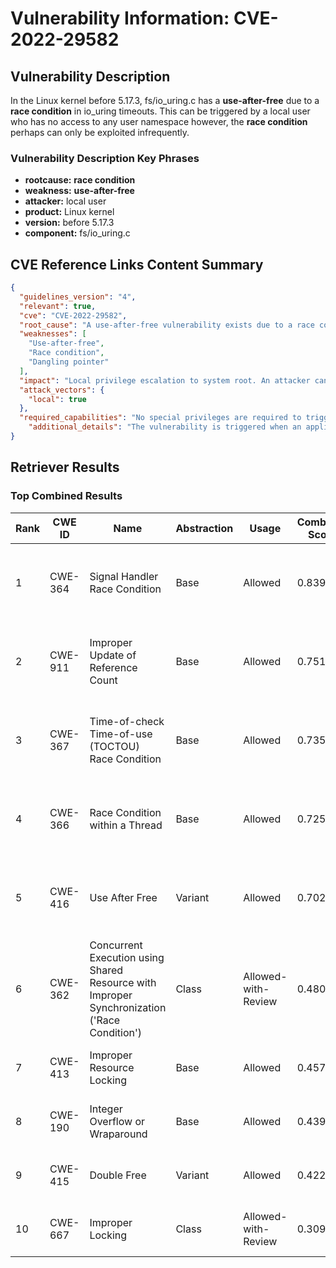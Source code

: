# Vulnerability Information: CVE-2022-29582

## Vulnerability Description
In the Linux kernel before 5.17.3, fs/io_uring.c has a **use-after-free** due to a **race condition** in io_uring timeouts. This can be triggered by a local user who has no access to any user namespace however, the **race condition** perhaps can only be exploited infrequently.

### Vulnerability Description Key Phrases
- **rootcause:** **race condition**
- **weakness:** **use-after-free**
- **attacker:** local user
- **product:** Linux kernel
- **version:** before 5.17.3
- **component:** fs/io_uring.c

## CVE Reference Links Content Summary
```json
{
  "guidelines_version": "4",
  "relevant": true,
  "cve": "CVE-2022-29582",
  "root_cause": "A use-after-free vulnerability exists due to a race condition between the timeout flush and removal in the Linux kernel's io_uring subsystem. When IORING_OP_TIMEOUT and IORING_OP_LINK_TIMEOUT opcodes are combined in a linked submission queue entry, and another request completes concurrently, T is cancelled, and LT is cancelled by its hrtimer at the same time. When T is cleaned up, it retains a dangling reference to LT, which has already been freed by another execution context.",
  "weaknesses": [
    "Use-after-free",
    "Race condition",
    "Dangling pointer"
  ],
  "impact": "Local privilege escalation to system root. An attacker can reallocate the freed memory of LT, deferring the UaF to another struct, such as a `struct file`. By doing so, it could gain arbitrary read/write access, or obtain code execution in kernel space, resulting in a full system takeover.",
  "attack_vectors": {
    "local": true
  },
  "required_capabilities": "No special privileges are required to trigger this vulnerability. It can be triggered from an unprivileged process, even inside a container.",
    "additional_details": "The vulnerability is triggered when an application combines IORING_OP_TIMEOUT and IORING_OP_LINK_TIMEOUT opcodes in a linked submission queue entry. Exploitation involves racing the cleanup routines for the two operations, such that the linked timeout structure is freed before the parent timeout is cleaned up."
}
```

## Retriever Results

### Top Combined Results

| Rank | CWE ID | Name | Abstraction | Usage | Combined Score | Retrievers | Individual Scores |
|------|--------|------|-------------|-------|---------------|------------|-------------------|
| 1 | CWE-364 | Signal Handler Race Condition | Base | Allowed | 0.8392 | dense, sparse, graph | dense: 0.505, sparse: 0.400, graph: 1.000 |
| 2 | CWE-911 | Improper Update of Reference Count | Base | Allowed | 0.7516 | dense, sparse, graph | dense: 0.502, sparse: 0.411, graph: 0.741 |
| 3 | CWE-367 | Time-of-check Time-of-use (TOCTOU) Race Condition | Base | Allowed | 0.7356 | dense, sparse, graph | dense: 0.529, sparse: 0.438, graph: 0.616 |
| 4 | CWE-366 | Race Condition within a Thread | Base | Allowed | 0.7258 | dense, sparse, graph | dense: 0.576, sparse: 0.376, graph: 0.623 |
| 5 | CWE-416 | Use After Free | Variant | Allowed | 0.7024 | dense, sparse, graph | dense: 0.541, sparse: 0.367, graph: 0.782 |
| 6 | CWE-362 | Concurrent Execution using Shared Resource with Improper Synchronization ('Race Condition') | Class | Allowed-with-Review | 0.4808 | dense, sparse, graph | dense: 0.573, sparse: 0.530, graph: 0.640 |
| 7 | CWE-413 | Improper Resource Locking | Base | Allowed | 0.4577 | dense, sparse | dense: 0.501, sparse: 0.362 |
| 8 | CWE-190 | Integer Overflow or Wraparound | Base | Allowed | 0.4395 | dense, sparse | dense: 0.498, sparse: 0.333 |
| 9 | CWE-415 | Double Free | Variant | Allowed | 0.4222 | sparse, graph | sparse: 0.388, graph: 0.659 |
| 10 | CWE-667 | Improper Locking | Class | Allowed-with-Review | 0.3097 | dense, sparse | dense: 0.542, sparse: 0.447 |

